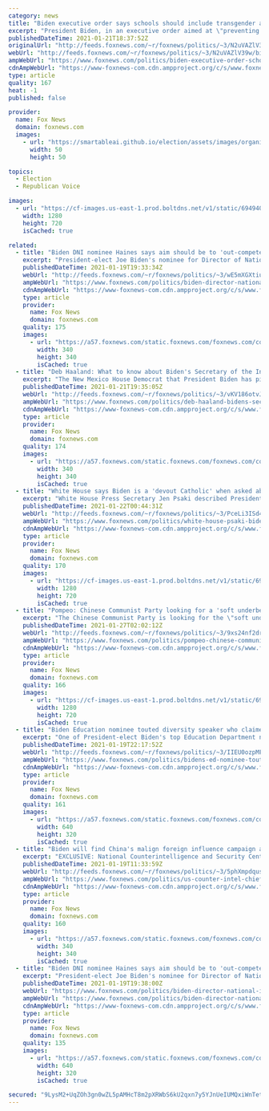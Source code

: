 ```yaml
---
category: news
title: "Biden executive order says schools should include transgender athletes in girls' sports"
excerpt: "President Biden, in an executive order aimed at \"preventing and combating discrimination on the basis of gender identity or sexual orientation,\" is calling on schools across the country to allow transgender athletes to participate in the sport of their gender identity."
publishedDateTime: 2021-01-21T18:37:52Z
originalUrl: "http://feeds.foxnews.com/~r/foxnews/politics/~3/N2uVAZlV39w/biden-executive-order-schools-transgender-athletes-girls-sports"
webUrl: "http://feeds.foxnews.com/~r/foxnews/politics/~3/N2uVAZlV39w/biden-executive-order-schools-transgender-athletes-girls-sports"
ampWebUrl: "https://www.foxnews.com/politics/biden-executive-order-schools-transgender-athletes-girls-sports.amp"
cdnAmpWebUrl: "https://www-foxnews-com.cdn.ampproject.org/c/s/www.foxnews.com/politics/biden-executive-order-schools-transgender-athletes-girls-sports.amp"
type: article
quality: 167
heat: -1
published: false

provider:
  name: Fox News
  domain: foxnews.com
  images:
    - url: "https://smartableai.github.io/election/assets/images/organizations/foxnews.com-50x50.jpg"
      width: 50
      height: 50

topics:
  - Election
  - Republican Voice

images:
  - url: "https://cf-images.us-east-1.prod.boltdns.net/v1/static/694940094001/12ee0e3c-a55a-4da5-8135-66d94c20ca83/5ce8239b-b177-46a5-83df-a0f384867e2d/1280x720/match/image.jpg"
    width: 1280
    height: 720
    isCached: true

related:
  - title: "Biden DNI nominee Haines says aim should be to 'out-compete China'"
    excerpt: "President-elect Joe Biden's nominee for Director of National Intelligence Avril Haines said, if confirmed, she would focus on providing intelligence to support efforts to \"out-compete China,\" while committing to doing more training to educate Americans on the country's malign foreign influence."
    publishedDateTime: 2021-01-19T19:33:34Z
    webUrl: "http://feeds.foxnews.com/~r/foxnews/politics/~3/wE5mXGXtiuM/biden-director-national-intelligence-haines-china"
    ampWebUrl: "https://www.foxnews.com/politics/biden-director-national-intelligence-haines-china.amp"
    cdnAmpWebUrl: "https://www-foxnews-com.cdn.ampproject.org/c/s/www.foxnews.com/politics/biden-director-national-intelligence-haines-china.amp"
    type: article
    provider:
      name: Fox News
      domain: foxnews.com
    quality: 175
    images:
      - url: "https://a57.foxnews.com/static.foxnews.com/foxnews.com/content/uploads/2020/10/340/340/brooke-singman-headshot.jpg?ve=1&tl=1"
        width: 340
        height: 340
        isCached: true
  - title: "Deb Haaland: What to know about Biden's Secretary of the Interior nominee"
    excerpt: "The New Mexico House Democrat that President Biden has picked to lead the Department of the Interior will be -- if confirmed -- the first Native American Cabinet secretary, but her views on the hot-button issue of fracking have been met with resistance from conservatives. "
    publishedDateTime: 2021-01-21T19:35:05Z
    webUrl: "http://feeds.foxnews.com/~r/foxnews/politics/~3/vKV186otvJs/deb-haaland-bidens-secretary-of-the-interior-nominee-explained"
    ampWebUrl: "https://www.foxnews.com/politics/deb-haaland-bidens-secretary-of-the-interior-nominee-explained.amp"
    cdnAmpWebUrl: "https://www-foxnews-com.cdn.ampproject.org/c/s/www.foxnews.com/politics/deb-haaland-bidens-secretary-of-the-interior-nominee-explained.amp"
    type: article
    provider:
      name: Fox News
      domain: foxnews.com
    quality: 174
    images:
      - url: "https://a57.foxnews.com/static.foxnews.com/foxnews.com/content/uploads/2018/09/340/340/i-zxjs75c-xl.jpg?ve=1&tl=1"
        width: 340
        height: 340
        isCached: true
  - title: "White House says Biden is a 'devout Catholic' when asked about abortion policies"
    excerpt: "White House Press Secretary Jen Psaki described President Biden as a \"devout Catholic\" after being asked about his stances on taxpayer funding for abortion."
    publishedDateTime: 2021-01-22T00:44:31Z
    webUrl: "http://feeds.foxnews.com/~r/foxnews/politics/~3/PceLi3ISd4U/white-house-psaki-biden-devout-catholic"
    ampWebUrl: "https://www.foxnews.com/politics/white-house-psaki-biden-devout-catholic.amp"
    cdnAmpWebUrl: "https://www-foxnews-com.cdn.ampproject.org/c/s/www.foxnews.com/politics/white-house-psaki-biden-devout-catholic.amp"
    type: article
    provider:
      name: Fox News
      domain: foxnews.com
    quality: 170
    images:
      - url: "https://cf-images.us-east-1.prod.boltdns.net/v1/static/694940094001/ad6f975f-2399-413d-a8ab-145d8c6f7a59/a3cbad7f-2295-4d5f-8b56-7ffdfa70f118/1280x720/match/image.jpg"
        width: 1280
        height: 720
        isCached: true
  - title: "Pompeo: Chinese Communist Party looking for a 'soft underbelly' in Biden's administration"
    excerpt: "The Chinese Communist Party is looking for the \"soft underbelly\" of the Biden administration in the hope of achieving a series of endeavors Donald Trump stymied as president, according to former Secretary of State Mike Pompeo."
    publishedDateTime: 2021-01-27T02:02:12Z
    webUrl: "http://feeds.foxnews.com/~r/foxnews/politics/~3/9xs24nf2dr4/pompeo-chinese-communist-party-looking-soft-underbelly-biden"
    ampWebUrl: "https://www.foxnews.com/politics/pompeo-chinese-communist-party-looking-soft-underbelly-biden.amp"
    cdnAmpWebUrl: "https://www-foxnews-com.cdn.ampproject.org/c/s/www.foxnews.com/politics/pompeo-chinese-communist-party-looking-soft-underbelly-biden.amp"
    type: article
    provider:
      name: Fox News
      domain: foxnews.com
    quality: 166
    images:
      - url: "https://cf-images.us-east-1.prod.boltdns.net/v1/static/694940094001/818306a8-67bd-47d1-a9fe-56a70cf4a383/f6b0c400-edb2-4125-85b3-6ad8d3f50b96/1280x720/match/image.jpg"
        width: 1280
        height: 720
        isCached: true
  - title: "Biden Education nominee touted diversity speaker who claimed schools 'spirit murder' Black children"
    excerpt: "One of President-elect Biden's top Education Department nominees hosted a diversity training during which she gave an \"extremely complimentary\" introduction to its featured speaker, who has accused public schools of \"spirit murdering\" of Black children."
    publishedDateTime: 2021-01-19T22:17:52Z
    webUrl: "http://feeds.foxnews.com/~r/foxnews/politics/~3/IIEU0ozpMFU/bidens-ed-nominee-touted-diversity-speaker-who-claimed-schools-spirit-murder-black-children-source-says"
    ampWebUrl: "https://www.foxnews.com/politics/bidens-ed-nominee-touted-diversity-speaker-who-claimed-schools-spirit-murder-black-children-source-says.amp"
    cdnAmpWebUrl: "https://www-foxnews-com.cdn.ampproject.org/c/s/www.foxnews.com/politics/bidens-ed-nominee-touted-diversity-speaker-who-claimed-schools-spirit-murder-black-children-source-says.amp"
    type: article
    provider:
      name: Fox News
      domain: foxnews.com
    quality: 161
    images:
      - url: "https://a57.foxnews.com/static.foxnews.com/foxnews.com/content/uploads/2021/01/640/320/Screen-Shot-2021-01-18-at-8.32.12-PM.jpg?ve=1&tl=1"
        width: 640
        height: 320
        isCached: true
  - title: "Biden will find China's malign foreign influence campaign a 'challenge,' US counter-intel chief says"
    excerpt: "EXCLUSIVE: National Counterintelligence and Security Center Director Bill Evanina said no country poses a \"broader, more severe\" threat to America than China, telling Fox News that its malign foreign influence campaign against the United States will be one of the \"bigger challenges\" for the incoming"
    publishedDateTime: 2021-01-19T11:33:59Z
    webUrl: "http://feeds.foxnews.com/~r/foxnews/politics/~3/5phXmpdqusE/us-counter-intel-chief-says-chinas-malign-foreign-influence-campaign-will-be-challenge-for-biden-admin"
    ampWebUrl: "https://www.foxnews.com/politics/us-counter-intel-chief-says-chinas-malign-foreign-influence-campaign-will-be-challenge-for-biden-admin.amp"
    cdnAmpWebUrl: "https://www-foxnews-com.cdn.ampproject.org/c/s/www.foxnews.com/politics/us-counter-intel-chief-says-chinas-malign-foreign-influence-campaign-will-be-challenge-for-biden-admin.amp"
    type: article
    provider:
      name: Fox News
      domain: foxnews.com
    quality: 160
    images:
      - url: "https://a57.foxnews.com/static.foxnews.com/foxnews.com/content/uploads/2020/10/340/340/brooke-singman-headshot.jpg?ve=1&tl=1"
        width: 340
        height: 340
        isCached: true
  - title: "Biden DNI nominee Haines says aim should be to 'out-compete China'"
    excerpt: "President-elect Joe Biden's nominee for Director of National Intelligence Avril Haines said, if confirmed, she would focus on providing intelligence to support efforts to \"out-compete China,\" while committing to doing more training to educate Americans on the country's malign foreign influence."
    publishedDateTime: 2021-01-19T19:38:00Z
    webUrl: "https://www.foxnews.com/politics/biden-director-national-intelligence-haines-china"
    ampWebUrl: "https://www.foxnews.com/politics/biden-director-national-intelligence-haines-china.amp"
    cdnAmpWebUrl: "https://www-foxnews-com.cdn.ampproject.org/c/s/www.foxnews.com/politics/biden-director-national-intelligence-haines-china.amp"
    type: article
    provider:
      name: Fox News
      domain: foxnews.com
    quality: 135
    images:
      - url: "https://a57.foxnews.com/static.foxnews.com/foxnews.com/content/uploads/2021/01/640/320/Avril-Haines-2.jpg?ve=1&tl=1"
        width: 640
        height: 320
        isCached: true

secured: "9LysM2+UqZOh3gn0wZL5pAMHcT8m2pXRWbS6kU2qxn7y5YJnUeIUMQxiWnTetM7i9LxvG4Z49bxb1Bi6ay0eY9DOzreCnNixfruog7mBjlaVEatzZOW8cNVx68SXUpB5Xv46Vlm7cvMy4VGPcA6pe9h+BtgNe2qRyrdMT1Kr6g4tUE7977oNDe5+BHCYI42fi9+N1geTM0B8zMr5sG0IeZUKAMKpT4N8GsrhrcZQojM6aPuNYfpbhKQCMtnl8dMehQRdwFJPs75DfC4so+EMNYtjTczt/Hk8UPyYY+7zqjBD/jaEhRnRIlsDB1tjy68WhFkqkesOr6EIToetHZk/ZxwNsEJTiIT9RJhpHzXgVjw=;9wZA+SlpATcMd+IAZxuJOw=="
---
```



